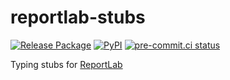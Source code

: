 # reportlab-stubs

[![Release Package](
  https://github.com/eggplants/reportlab-stubs/actions/workflows/release.yml/badge.svg
  )](
  https://github.com/eggplants/reportlab-stubs/actions/workflows/release.yml
) [![PyPI](
  https://img.shields.io/pypi/v/reportlab-stubs?color=blue
  )](
  https://pypi.org/project/reportlab-stubs/
) [![pre-commit.ci status](
  https://results.pre-commit.ci/badge/github/eggplants/reportlab-stubs/master.svg
  )](
  https://results.pre-commit.ci/latest/github/eggplants/reportlab-stubs/master
)

Typing stubs for [ReportLab](https://www.reportlab.com)
